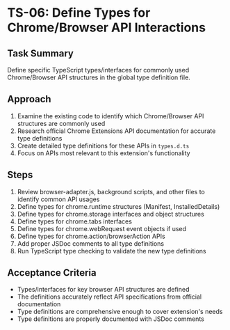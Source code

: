 # TS-06: Define Types for Chrome/Browser API Interactions

## Task Summary
Define specific TypeScript types/interfaces for commonly used Chrome/Browser API structures in the global type definition file.

## Approach
1. Examine the existing code to identify which Chrome/Browser API structures are commonly used
2. Research official Chrome Extensions API documentation for accurate type definitions
3. Create detailed type definitions for these APIs in `types.d.ts`
4. Focus on APIs most relevant to this extension's functionality

## Steps
1. Review browser-adapter.js, background scripts, and other files to identify common API usages
2. Define types for chrome.runtime structures (Manifest, InstalledDetails)
3. Define types for chrome.storage interfaces and object structures
4. Define types for chrome.tabs interfaces
5. Define types for chrome.webRequest event objects if used
6. Define types for chrome.action/browserAction APIs
7. Add proper JSDoc comments to all type definitions
8. Run TypeScript type checking to validate the new type definitions

## Acceptance Criteria
- Types/interfaces for key browser API structures are defined
- The definitions accurately reflect API specifications from official documentation
- Type definitions are comprehensive enough to cover extension's needs
- Type definitions are properly documented with JSDoc comments